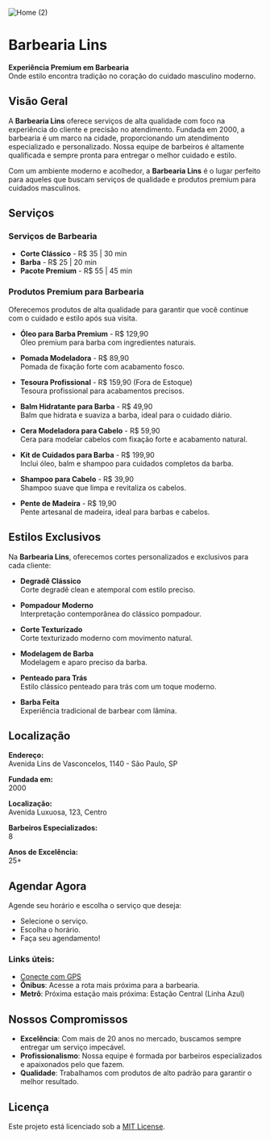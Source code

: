 ![Home (2)](https://github.com/user-attachments/assets/7c0aacd3-0ebc-4fff-af5b-8467ece27efb)
# Barbearia Lins


**Experiência Premium em Barbearia**  
Onde estilo encontra tradição no coração do cuidado masculino moderno.

## Visão Geral

A **Barbearia Lins** oferece serviços de alta qualidade com foco na experiência do cliente e precisão no atendimento. Fundada em 2000, a barbearia é um marco na cidade, proporcionando um atendimento especializado e personalizado. Nossa equipe de barbeiros é altamente qualificada e sempre pronta para entregar o melhor cuidado e estilo.

Com um ambiente moderno e acolhedor, a **Barbearia Lins** é o lugar perfeito para aqueles que buscam serviços de qualidade e produtos premium para cuidados masculinos.

## Serviços

### Serviços de Barbearia

- **Corte Clássico** - R$ 35 | 30 min
- **Barba** - R$ 25 | 20 min
- **Pacote Premium** - R$ 55 | 45 min

### Produtos Premium para Barbearia

Oferecemos produtos de alta qualidade para garantir que você continue com o cuidado e estilo após sua visita. 

- **Óleo para Barba Premium** - R$ 129,90  
  Óleo premium para barba com ingredientes naturais.

- **Pomada Modeladora** - R$ 89,90  
  Pomada de fixação forte com acabamento fosco.

- **Tesoura Profissional** - R$ 159,90 (Fora de Estoque)  
  Tesoura profissional para acabamentos precisos.

- **Balm Hidratante para Barba** - R$ 49,90  
  Balm que hidrata e suaviza a barba, ideal para o cuidado diário.

- **Cera Modeladora para Cabelo** - R$ 59,90  
  Cera para modelar cabelos com fixação forte e acabamento natural.

- **Kit de Cuidados para Barba** - R$ 199,90  
  Inclui óleo, balm e shampoo para cuidados completos da barba.

- **Shampoo para Cabelo** - R$ 39,90  
  Shampoo suave que limpa e revitaliza os cabelos.

- **Pente de Madeira** - R$ 19,90  
  Pente artesanal de madeira, ideal para barbas e cabelos.

## Estilos Exclusivos

Na **Barbearia Lins**, oferecemos cortes personalizados e exclusivos para cada cliente:

- **Degradê Clássico**  
  Corte degradê clean e atemporal com estilo preciso.

- **Pompadour Moderno**  
  Interpretação contemporânea do clássico pompadour.

- **Corte Texturizado**  
  Corte texturizado moderno com movimento natural.

- **Modelagem de Barba**  
  Modelagem e aparo preciso da barba.

- **Penteado para Trás**  
  Estilo clássico penteado para trás com um toque moderno.

- **Barba Feita**  
  Experiência tradicional de barbear com lâmina.

## Localização

**Endereço:**  
Avenida Lins de Vasconcelos, 1140 - São Paulo, SP

**Fundada em:**  
2000

**Localização:**  
Avenida Luxuosa, 123, Centro

**Barbeiros Especializados:**  
8

**Anos de Excelência:**  
25+

## Agendar Agora

Agende seu horário e escolha o serviço que deseja:

- Selecione o serviço.
- Escolha o horário.
- Faça seu agendamento!

### Links úteis:
- [Conecte com GPS](https://goo.gl/maps/dHtq1R5XoxNByQxU9)
- **Ônibus**: Acesse a rota mais próxima para a barbearia.
- **Metrô**: Próxima estação mais próxima: Estação Central (Linha Azul)

## Nossos Compromissos

- **Excelência**: Com mais de 20 anos no mercado, buscamos sempre entregar um serviço impecável.
- **Profissionalismo**: Nossa equipe é formada por barbeiros especializados e apaixonados pelo que fazem.
- **Qualidade**: Trabalhamos com produtos de alto padrão para garantir o melhor resultado.

## Licença

Este projeto está licenciado sob a [MIT License](LICENSE).
